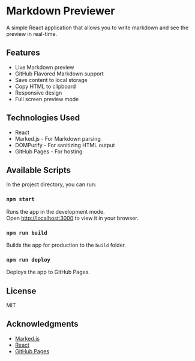 # Markdown Previewer

A simple React application that allows you to write markdown and see the preview in real-time.

## Features

- Live Markdown preview
- GitHub Flavored Markdown support
- Save content to local storage
- Copy HTML to clipboard
- Responsive design
- Full screen preview mode

## Technologies Used

- React
- Marked.js - For Markdown parsing
- DOMPurify - For sanitizing HTML output
- GitHub Pages - For hosting

## Available Scripts

In the project directory, you can run:

### `npm start`

Runs the app in the development mode.\
Open [http://localhost:3000](http://localhost:3000) to view it in your browser.

### `npm run build`

Builds the app for production to the `build` folder.

### `npm run deploy`

Deploys the app to GitHub Pages.

## License

MIT

## Acknowledgments

- [Marked.js](https://marked.js.org/)
- [React](https://reactjs.org/)
- [GitHub Pages](https://pages.github.com/)